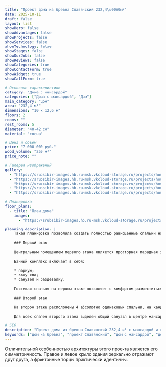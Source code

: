 ```yaml
---
title: "Проект дома из бревна Славянский 232,4\u00A0м²"
date: 2025-10-11
draft: false
layout: list
showHero: false
showAdvantages: false
showProjects: false
showServices: false
showTechnology: false
showStages: false
showOurJobs: false
showReviews: false
showCategories: true
showContactForm: true
showWidget: true
showCallForm: true

# Основные характеристики
category: "Дома с мансардой"
categories: ["Дома с мансардой", "Дом"]
main_category: "Дом"
area: "232,4 м²"
dimensions: "10 x 12,6 м"
floors: 2
rooms: ""
rest_rooms: 5
diameter: "40-42 см"
material: "сосна"

# Цена и объем
price: "7 000 000 руб."
wood_volume: "250 м³"
price_note: ""

# Галерея изображений
gallery:
  - "https://srubsibir-images.hb.ru-msk.vkcloud-storage.ru/projects/houses/slav-232/slav-232-1.jpg"
  - "https://srubsibir-images.hb.ru-msk.vkcloud-storage.ru/projects/houses/slav-232/slav-232-2.jpg"
  - "https://srubsibir-images.hb.ru-msk.vkcloud-storage.ru/projects/houses/slav-232/slav-232-3.jpg"
  - "https://srubsibir-images.hb.ru-msk.vkcloud-storage.ru/projects/houses/slav-232/slav-232-4.jpg"
  - "https://srubsibir-images.hb.ru-msk.vkcloud-storage.ru/projects/houses/slav-232/slav-232-5.jpg"

# Планировка
floor_plans:
  - title: "План дома"
    images:
      - "https://srubsibir-images.hb.ru-msk.vkcloud-storage.ru/projects/houses/slav-232/slav-232-5.jpg"

planning_description: |
    Такая планировка позволила создать полностью равноценные спальни на втором этаже, каждая из которых имеет выход на отдельный балкон.
    
    ### Первый этаж
    
    Центральным помещением первого этажа является просторная парадная зона, в которой объединены столовая, гостиная и холл, ведущий к банному комплексу и на лестницу второго этажа.
    
    Банный комплекс включает в себя:
    
    * парную;
    * зону спа;
    * санузел и раздевалку.
    
    Гостевая спальня на первом этаже позволяет с комфортом разместиться задержавшимся не на один день гостям или проживать хозяевам, которым сложно подниматься по лестнице.
    
    ### Второй этаж
    
    На втором этаже расположены 4 абсолютно одинаковых спальни, на каждой из которых небольшой балкончик и ниша с окном, в которой архитектор предусмотрел размещение рабочей зоны: письменного или компьютерного стола.
    
    Для всех спален второго этажа выделен общий санузел в центре мансарды напротив удобной двухпролетной лестницы.

# SEO
description: "Проект дома из бревна Славянский 232,4 м² с мансардой и симметричной архитектурой. Банный комплекс, 5 спален с балконами, гостиная."
keywords: ["дом из бревна", "проект Славянский", "дом с мансардой", "дом 232 м²", "дом с баней", "симметричный дом", "дом с балконами"]
---
```


Отличительной особенностью архитектуры этого проекта является его симметричность. Правое и левое крыло здания зеркально отражают друг друга, а фронтонные торцы практически идентичны.